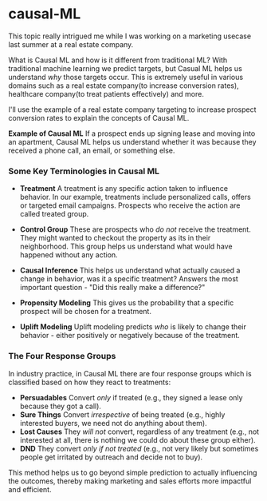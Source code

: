 # causal-ML

This topic really intrigued me while I was working on a marketing usecase last summer at a real estate company. 

What is Causal ML and how is it different from traditional ML?
With traditional machine learning we predict targets, but Casual ML helps us understand *why* those targets occur. This is extremely useful in various domains such as a real estate company(to increase conversion rates), healthcare company(to treat patients effectively) and more.

I'll use the example of a real estate company targeting to increase prospect conversion rates to explain the concepts of Causal ML.

**Example of Causal ML**
If a prospect ends up signing lease and moving into an apartment, Causal ML helps us understand whether it was because they received a phone call, an email, or something else.

### Some Key Terminologies in Causal ML

- **Treatment**
A treatment is any specific action taken to influence behavior. In our example, treatments include personalized calls, offers or targeted email campaigns. Prospects who receive the action are called treated group.

- **Control Group**
These are prospects who *do not* receive the treatment. They might wanted to checkout the property as its in their neighborhood. This group helps us understand what would have happened without any action.

- **Causal Inference**
This helps us understand what actually caused a change in behavior, was it a specific treatment? Answers the most important question - "Did this really make a difference?"

- **Propensity Modeling**
This gives us the probability that a specific prospect will be chosen for a treatment.

- **Uplift Modeling**
Uplift modeling predicts *who* is likely to change their behavior - either positively or negatively because of the treatment.

### The Four Response Groups
In industry practice, in Causal ML there are four response groups which is classified based on how they react to treatments:
- **Persuadables**
Convert *only* if treated (e.g., they signed a lease only because they got a call).
- **Sure Things**
Convert *irrespective* of being treated (e.g., highly interested buyers, we need not do anything about them).
- **Lost Causes**
They *will not* convert, regardless of any treatment (e.g., not interested at all, there is nothing we could do about these group either).
- **DND**
They convert *only if not treated* (e.g., not very likely but sometimes people get irritated by outreach and decide not to buy).


This method helps us to go beyond simple prediction to actually influencing the outcomes, thereby making marketing and sales efforts more impactful and efficient.
